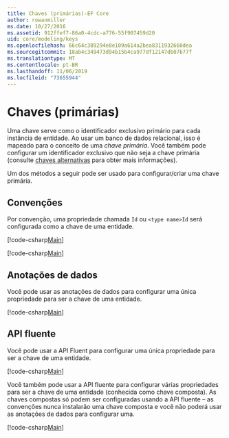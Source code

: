 ```yaml
---
title: Chaves (primárias)-EF Core
author: rowanmiller
ms.date: 10/27/2016
ms.assetid: 912ffef7-86a0-4cdc-a776-55f907459d20
uid: core/modeling/keys
ms.openlocfilehash: 66c64c389294e8e109a614a2bea8311932660dea
ms.sourcegitcommit: 18ab4c349473d94b15b4ca977df12147db07b77f
ms.translationtype: MT
ms.contentlocale: pt-BR
ms.lasthandoff: 11/06/2019
ms.locfileid: "73655944"
---
```

# <a name="keys-primary"></a>Chaves (primárias)

Uma chave serve como o identificador exclusivo primário para cada instância de entidade. Ao usar um banco de dados relacional, isso é mapeado para o conceito de uma *chave primária*. Você também pode configurar um identificador exclusivo que não seja a chave primária (consulte [chaves alternativas](alternate-keys.md) para obter mais informações).

Um dos métodos a seguir pode ser usado para configurar/criar uma chave primária.

## <a name="conventions"></a>Convenções

Por convenção, uma propriedade chamada `Id` ou `<type name>Id` será configurada como a chave de uma entidade.

[!code-csharp[Main](../../../samples/core/Modeling/Conventions/KeyId.cs?name=KeyId&highlight=3)]

[!code-csharp[Main](../../../samples/core/Modeling/Conventions/KeyTypeNameId.cs?name=KeyIdhighlight=3)]

## <a name="data-annotations"></a>Anotações de dados

Você pode usar as anotações de dados para configurar uma única propriedade para ser a chave de uma entidade.

[!code-csharp[Main](../../../samples/core/Modeling/DataAnnotations/KeySingle.cs?highlight=13)]

## <a name="fluent-api"></a>API fluente

Você pode usar a API Fluent para configurar uma única propriedade para ser a chave de uma entidade.

[!code-csharp[Main](../../../samples/core/Modeling/FluentAPI/KeySingle.cs?highlight=11,12)]

Você também pode usar a API fluente para configurar várias propriedades para ser a chave de uma entidade (conhecida como chave composta). As chaves compostas só podem ser configuradas usando a API fluente – as convenções nunca instalarão uma chave composta e você não poderá usar as anotações de dados para configurar uma.

[!code-csharp[Main](../../../samples/core/Modeling/FluentAPI/KeyComposite.cs?highlight=11,12)]
